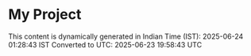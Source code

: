 # My Project

This content is dynamically generated in Indian Time (IST): 2025-06-24 01:28:43 IST
Converted to UTC: 2025-06-23 19:58:43 UTC
